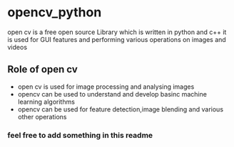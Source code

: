 # opencv_python
open cv is a free open source Library which is written in python and c++ it is used for GUI features and performing various operations on images and videos

## Role of open cv
- open cv is used for image processing and analysing images
- opencv can be used to understand and develop basinc machine learning algorithms
- opencv can be used for feature detection,image blending and various other operations

### feel free to add something in this readme
